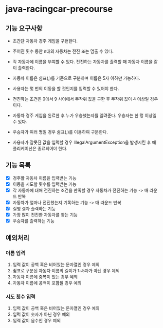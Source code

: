 # java-racingcar-precourse
## 기능 요구사항
- 초간단 자동차 경주 게임을 구현한다.

- 주어진 횟수 동안 n대의 자동차는 전진 또는 멈출 수 있다.
- 각 자동차에 이름을 부여할 수 있다. 전진하는 자동차를 출력할 때 자동차 이름을 같이 출력한다.
- 자동차 이름은 쉼표(,)를 기준으로 구분하며 이름은 5자 이하만 가능하다.
- 사용자는 몇 번의 이동을 할 것인지를 입력할 수 있어야 한다.
- 전진하는 조건은 0에서 9 사이에서 무작위 값을 구한 후 무작위 값이 4 이상일 경우이다.
- 자동차 경주 게임을 완료한 후 누가 우승했는지를 알려준다. 우승자는 한 명 이상일 수 있다.
- 우승자가 여러 명일 경우 쉼표(,)를 이용하여 구분한다.
- 사용자가 잘못된 값을 입력할 경우 IllegalArgumentException을 발생시킨 후 애플리케이션은 종료되어야 한다.

## 기능 목록
- [x] 경주할 자동차 이름을 입력받는 기능
- [x] 이동을 시도할 횟수를 입력받는 기능
- [x] 각 자동차에 대해 전진하는 조건을 만족할 경우 자동차가 전진하는 기능 -> 매 라운드 반복
- [x] 자동차가 얼마나 전진했는지 기록하는 기능 -> 매 라운드 반복
- [x] 실행 결과 출력하는 기능
- [x] 가장 많이 전진한 자동차를 찾는 기능
- [x] 우승자를 출력하는 기능

## 예외처리
### 이름 입력
1. 입력 값이 공백 혹은 비어있는 문자열인 경우 예외
2. 쉼표로 구분된 자동차 이름의 길이가 1~5자가 아닌 경우 예외
3. 자동차 이름에 중복이 있는 경우 예외
4. 자동차 이름에 공백이 포함될 경우 예외

### 시도 횟수 입력
1. 입력 값이 공백 혹은 비어있는 문자열인 경우 예외
2. 입력 값이 숫자가 아닌 경우 예외
3. 입력 값이 음수인 경우 예외